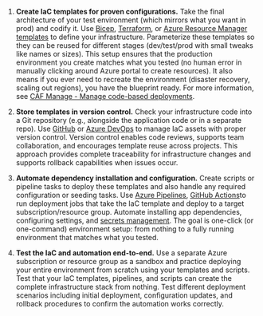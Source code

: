 1. **Create IaC templates for proven configurations.** Take the final architecture of your test environment (which mirrors what you want in prod) and codify it. Use [Bicep](/azure/azure-resource-manager/bicep/overview), [Terraform](/azure/developer/terraform/overview), or [Azure Resource Manager templates](/azure/azure-resource-manager/templates/overview) to define your infrastructure. Parameterize these templates so they can be reused for different stages (dev/test/prod with small tweaks like names or sizes). This setup ensures that the production environment you create matches what you tested (no human error in manually clicking around Azure portal to create resources). It also means if you ever need to recreate the environment (disaster recovery, scaling out regions), you have the blueprint ready. For more information, see [CAF Manage - Manage code-based deployments](/azure/cloud-adoption-framework/manage/administer#manage-code-deployments).

2. **Store templates in version control.**  Check your infrastructure code into a Git repository (e.g., alongside the application code or in a separate repo). Use [GitHub](https://docs.github.com/repositories) or [Azure DevOps](/azure/devops/repos/get-started/) to manage IaC assets with proper version control. Version control enables code reviews, supports team collaboration, and encourages template reuse across projects. This approach provides complete traceability for infrastructure changes and supports rollback capabilities when issues occur.

3. **Automate dependency installation and configuration.** Create scripts or pipeline tasks to deploy these templates and also handle any required configuration or seeding tasks. Use [Azure Pipelines](/azure/devops/pipelines/), [GitHub Actions](https://docs.github.com/actions)to run deployment jobs that take the IaC template and deploy to a target subscription/resource group.
Automate installing app dependencies, configuring settings, and [secrets management](/azure/key-vault/general/basic-concepts). The goal is one-click (or one-command) environment setup: from nothing to a fully running environment that matches what you tested.

4. **Test the IaC and automation end-to-end.** Use a separate Azure subscription or resource group as a sandbox and practice deploying your entire environment from scratch using your templates and scripts. Test that your IaC templates, pipelines, and scripts can create the complete infrastructure stack from nothing. Test different deployment scenarios including initial deployment, configuration updates, and rollback procedures to confirm the automation works correctly.
